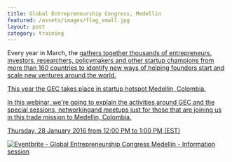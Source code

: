 ```yaml
---
title: Global Entrepreneurship Congress, Medellin
featured: /assets/images/flag_small.jpg
layout: post
category: training
---
```


<p>
Every year in March, the <a href="http://www.gec.co/"Global Entrepreneurship Congress</a> gathers together thousands of entrepreneurs, investors, researchers, policymakers and other startup champions from more than 160 countries to identify new ways of helping founders start and scale new ventures around the world.
</p>
<p>
This year the GEC takes place in startup hotspot Medellin, Colombia.
</p>
<p>
In this webinar, we're going to explain the activities around GEC and the special sessions, networkingand  meetups just for those that are joining us in this trade mission to Medellin, Colombia.
</p>
<!--more-->
<p>
Thursday, 28 January 2016 from 12:00 PM to 1:00 PM (EST) 
</p>
<p>
<a href="http://www.eventbrite.ca/e/global-entrepreneurship-congress-medellin-information-session-tickets-20812045388?ref=ebtnebregn" target="_blank"><img src="https://www.eventbrite.ca/custombutton?eid=20812045388" alt="Eventbrite - Global Entrepreneurship Congress Medellin - Information session" /></a>
</p>
